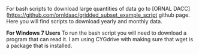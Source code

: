 For bash scripts to download large quantities of data go to [ORNAL DACC] (https://github.com/ornldaac/gridded_subset_example_script github page. Here you will find scripts to download yearly and monthly data. 

__For Windows 7 Users__
To run the bash script you will need to download a program that can read it. I am using CYGdrive with making sure that wget is a package that is installed. 

